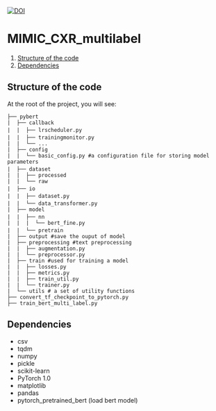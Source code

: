 <a href="https://doi.org/10.5281/zenodo.3336618"><img src="https://zenodo.org/badge/DOI/10.5281/zenodo.3336618.svg" alt="DOI"></a>

# MIMIC_CXR_multilabel
1. [Structure of the code](README.md##Structure)
1. [Dependencies](README.md##Dependencies)

## Structure of the code

At the root of the project, you will see:

```text
├── pybert
|  ├── callback
|  |  ├── lrscheduler.py　　
|  |  ├── trainingmonitor.py　
|  |  └── ...
|  ├── config
|  |  └── basic_config.py #a configuration file for storing model parameters
|  ├── dataset　
|  |  ├── processed
|  |  └── raw
|  ├── io　　　　
|  |  ├── dataset.py　　
|  |  └── data_transformer.py　　
|  ├── model
|  |  ├── nn　
|  |  |  └── bert_fine.py
|  |  └── pretrain　
|  ├── output #save the ouput of model
|  ├── preprocessing #text preprocessing
|  |  ├── augmentation.py
|  |  └── preprocessor.py
|  ├── train #used for training a model
|  |  ├── losses.py
|  |  ├── metrics.py
|  |  ├── train_util.py
|  |  └── trainer.py 
|  └── utils # a set of utility functions
├── convert_tf_checkpoint_to_pytorch.py
├── train_bert_multi_label.py
```
## Dependencies
- csv
- tqdm
- numpy
- pickle
- scikit-learn
- PyTorch 1.0
- matplotlib
- pandas
- pytorch_pretrained_bert (load bert model)

